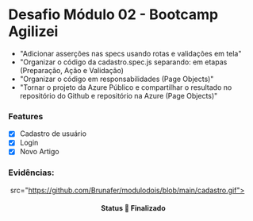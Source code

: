 
# Desafio Módulo 02 - Bootcamp Agilizei

<ul>
 <li>"Adicionar asserções nas specs usando rotas e validações em tela"</li>
	<li>"Organizar o código da cadastro.spec.js separando: em etapas (Preparação, Ação e Validação)</li>
	<li>"Organizar o código em responsabilidades (Page Objects)"</li>
	<li>"Tornar o projeto da Azure Público e compartilhar o resultado no repositório do Github e repositório na Azure (Page Objects)"</li>	
</ul>



### Features

- [x] Cadastro de usuário
- [x] Login
- [x] Novo Artigo

### Evidências:

 <img> src="https://github.com/Brunafer/modulodois/blob/main/cadastro.gif">

<h4 align="center"> 
	 Status 🚀 Finalizado 
</h4>
